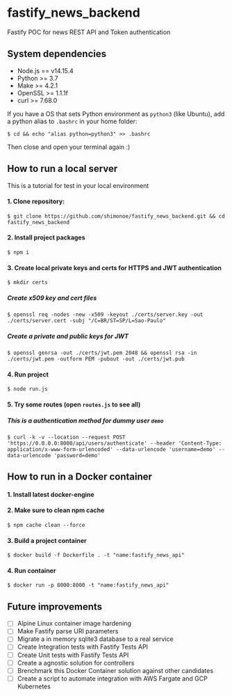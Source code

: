 # fastify_news_backend
Fastify POC for news REST API and Token authentication

## System dependencies
*  Node.js == v14.15.4
*  Python >= 3.7
*  Make >= 4.2.1
*  OpenSSL >= 1.1.1f
*  curl >= 7.68.0

If you have a OS that sets Python environment as `python3` (like Ubuntu), add a python alias to `.bashrc` in your home folder:

`$ cd && echo "alias python=python3" >> .bashrc`

Then close and open your terminal again :)

## How to run a local server
This is a tutorial for test in your local environment

#### 1. Clone repository:
`$ git clone https://github.com/shimonoe/fastify_news_backend.git && cd fastify_news_backend`

#### 2. Install project packages
`$ npm i`

#### 3. Create local private keys and certs for HTTPS and JWT authentication
`$ mkdir certs`
##### Create x509 key and cert files
`$ openssl req -nodes -new -x509 -keyout ./certs/server.key -out ./certs/server.cert -subj "/C=BR/ST=SP/L=Sao-Paulo"`
##### Create a private and public keys for JWT
`$ openssl genrsa -out ./certs/jwt.pem 2048 && openssl rsa -in ./certs/jwt.pem -outform PEM -pubout -out ./certs/jwt.pub`

#### 4. Run project
`$ node run.js`

#### 5. Try some routes (open `routes.js` to see all)
##### This is a authentication method for dummy user `demo`
`$ curl -k -v --location --request POST 'https://0.0.0.0:8000/api/users/authenticate' --header 'Content-Type: application/x-www-form-urlencoded' --data-urlencode 'username=demo' --data-urlencode 'password=demo'`

## How to run in a Docker container

#### 1. Install latest docker-engine

#### 2. Make sure to clean npm cache
`$ npm cache clean --force`

#### 3. Build a project container
`$ docker build -f Dockerfile . -t "name:fastify_news_api"`

#### 4. Run container
`$ docker run -p 8000:8000 -t "name:fastify_news_api"`

## Future improvements
- [ ] Alpine Linux container image hardening
- [ ] Make Fastify parse URI parameters
- [ ] Migrate a in memory sqlite3 database to a real service
- [ ] Create Integration tests with Fastify Tests API
- [ ] Create Unit tests with Fastify Tests API
- [ ] Create a agnostic solution for controllers
- [ ] Brenchmark this Docker Container solution against other candidates
- [ ] Create a script to automate integration with AWS Fargate and GCP Kubernetes
